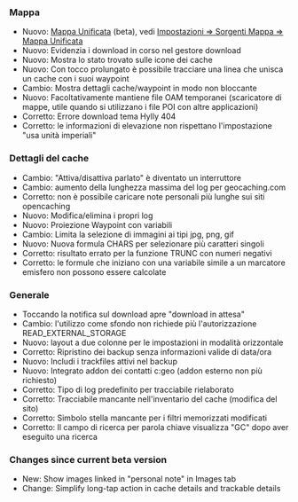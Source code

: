 ### Mappa
- Nuovo: [Mappa Unificata](https://github.com/cgeo/cgeo/wiki/UnifiedMap) (beta), vedi [Impostazioni => Sorgenti Mappa => Mappa Unificata](cgeo-setting://featureSwitch_useUnifiedMap)
- Nuovo: Evidenzia i download in corso nel gestore download
- Nuovo: Mostra lo stato trovato sulle icone dei cache
- Nuovo: Con tocco prolungato è possibile tracciare una linea che unisca un cache con i suoi waypoint
- Cambio: Mostra dettagli cache/waypoint in modo non bloccante
- Nuovo: Facoltativamente mantiene file OAM temporanei (scaricatore di mappe, utile quando si utilizzano i file POI con altre applicazioni)
- Corretto: Errore download tema Hylly 404
- Corretto: le informazioni di elevazione non rispettano l'impostazione "usa unità imperiali"

### Dettagli del cache
- Cambio: "Attiva/disattiva parlato" è diventato un interruttore
- Cambio: aumento della lunghezza massima del log per geocaching.com
- Corretto: non è possibile caricare note personali più lunghe sui siti opencaching
- Nuovo: Modifica/elimina i propri log
- Nuovo: Proiezione Waypoint con variabili
- Cambio: Limita la selezione di immagini ai tipi jpg, png, gif
- Nuovo: Nuova formula CHARS per selezionare più caratteri singoli
- Corretto: risultato errato per la funzione TRUNC con numeri negativi
- Corretto: le formule che iniziano con una variabile simile a un marcatore emisfero non possono essere calcolate

### Generale
- Toccando la notifica sul download apre "download in attesa"
- Cambio: l'utilizzo come sfondo non richiede più l'autorizzazione READ_EXTERNAL_STORAGE
- Nuovo: layout a due colonne per le impostazioni in modalità orizzontale
- Corretto: Ripristino dei backup senza informazioni valide di data/ora
- Nuovo: Includi i trackfiles attivi nel backup
- Nuovo: Integrato addon dei contatti c:geo (addon esterno non più richiesto)
- Corretto: Tipo di log predefinito per tracciabile rielaborato
- Corretto: Tracciabile mancante nell'inventario del cache (modifica del sito)
- Corretto: Simbolo stella mancante per i filtri memorizzati modificati
- Corretto: Il campo di ricerca per parola chiave visualizza "GC" dopo aver eseguito una ricerca

### Changes since current beta version
- New: Show images linked in "personal note" in Images tab
- Change: Simplify long-tap action in cache details and trackable details
